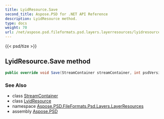 ```yaml
---
title: LyidResource.Save
second_title: Aspose.PSD for .NET API Reference
description: LyidResource method. 
type: docs
weight: 70
url: /net/aspose.psd.fileformats.psd.layers.layerresources/lyidresource/save/
---
```

{{< psd/tize >}}
## LyidResource.Save method

```csharp
public override void Save(StreamContainer streamContainer, int psdVersion)
```

### See Also

* class [StreamContainer](../../../aspose.psd/streamcontainer/)
* class [LyidResource](../)
* namespace [Aspose.PSD.FileFormats.Psd.Layers.LayerResources](../../lyidresource/)
* assembly [Aspose.PSD](../../../)


